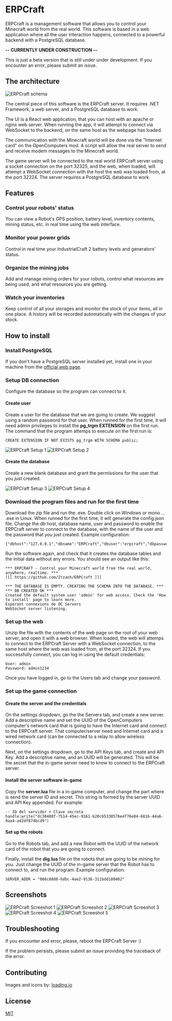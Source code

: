 # ERPCraft

ERPCraft is a management software that allows you to control your Minecraft world from the real world. This software is based in a web application where all the user interaction happens, connected to a powerful backend with a PostgreSQL database.

**-- CURRENTLY UNDER CONSTRUCTION --**

This is just a beta version that is still under under development. If you encounter an error, please submit an issue.

## The architecture

![ERPCraft schema](https://izcloud.tk/erpcraft/ERPCraft-schema.jpg) 

The central piece of this software is the ERPCraft server. It requires .NET Framework, a web server, and a PostgreSQL database to work.

The UI is a React web application, that you can host with an apache or nginx web server. When running the app, it will attempt to connect via WebSocket to the backend, on the same host as the webpage has loaded.

The communication with the Minecraft world will be done via the "Internet card" on the OpenComputers mod. A script will allow the real server to send and receive modem messages to the Minecraft world.

The game server will be connected to the real world ERPCraft server using a socket connection on the port 32325, and the web, when loaded, will attempt a WebSocket connection with the host the web was loaded from, at the port 32324. The server requires a PostgreSQL database to work.

## Features

### Control your robots' status
You can view a Robot's GPS position, battery level, inventory contents, mining status, etc. in real time using the web interface.

### Monitor your power grids
Control in real time your IndustrialCraft 2 battery levels and generators' status.

### Organize the mining jobs
Add and manage mining orders for your robots, control what resources are being used, and what resources you are getting.

### Watch your inventories
Keep control of all your storages and monitor the stock of your items, all in one place. A history will be recorded automatically with the changes of your stock.

## How to install

### Install PostgreSQL
If you don't have a PostgreSQL server installed yet, install one in your machine from the [official web page](https://www.postgresql.org/download/).

### Setup DB connection
Configure the database so the program can connect to it.
#### Create user
Create a user for the database that we are going to create. We suggest using a random password for that user. When runned for the first time, it will need admin privileges to install the **pg_trgm EXTENSION** on the first run. The command that the program attemps to execute on the first run is:
```
CREATE EXTENSION IF NOT EXISTS pg_trgm WITH SCHEMA public;
```

![ERPCraft Setup 1](https://izcloud.tk/erpcraft/how_to_install/setup1.PNG)
![ERPCraft Setup 2](https://izcloud.tk/erpcraft/how_to_install/setup2.PNG)

#### Create the database
Create a new blank database and grant the permissions for the user that you just created.

![ERPCraft Setup 3](https://izcloud.tk/erpcraft/how_to_install/setup3.PNG)
![ERPCraft Setup 4](https://izcloud.tk/erpcraft/how_to_install/setup4.PNG)

### Download the program files and run for the first time
Download the zip file and run the .exe. Double click on Windows or mono ... .exe in Linux. When runned for the first time, it will generate the config.json file.
Change the db host, database name, user and password to enable the ERPCraft server to connect to the database, with the name of the user and the password that you just created. Example configuration:
```
{"dbhost":"127.0.0.1","dbname":"ERPCraft","dbuser":"erpcraft","dbpassword":"erpcraft"}
```

Run the software again, and check that it creates the database tables and the initial data without any errors. You should see an output like this:
```
*** ERPCRAFT - Control your Minecraft world from the real world, anywhere, realtime. ***
[[[ https://github.com/Itzanh/ERPCraft ]]]

*** THE DATABASE IS EMPTY. CREATING THE SCHEMA INTO THE DATABASE. ***
*** DB CREATED OK ***
Created the default system user 'admin' for web access. Check the 'How to install' page to learn more.
Esperant connexions de OC Servers
WebSocket server listening.
```

### Set up the web
Unzip the file with the contents of the web page on the root of your web server, and open it with a web browser. When loaded, the web will attemps to connect to the ERPCraft Server with a WebSocket connection, to the same host where the web was loaded from, at the port 32324. If you successfully connect, you can log in using the default credentials:
```
User: admin
Password: admin1234
```

Once you have logged in, go to the Users tab and change your password.

### Set up the game connection
#### Create the server and the credentials
On the settings dropdown, go the the Servers tab, and create a new server. Add a descriptive name and set the UUID of the OpenComputers computer's network card that is going to have the Internet card and connect to the ERPCraft server. That computer/server need and Internet card and a wired network card (can be connected to a relay to allow wireless connection).

Next, on the settings dropdown, go to the API Keys tab, and create and API Key. Add a descriptive name, and an UUID will be generated. This will be the secret that the in-game server need to know to connect to the ERPCraft server.

#### Install the server software in-game
Copy the **server.lua** file in a in-game computer, and change the part where is send the server ID and secret. This string is formed by the server UUID and API Key appended. For example:
```
-- ID del servidor + Clave secreta
handle:write("dc38400f-7514-45ec-9161-b20c65330576e4f76e04-6816-44a6-9aa4-a42df874bcd9")
```

#### Set up the robots
Go to the Robots tab, and add a new Robot with the UUID of the network card of the robot that you are going to connect.

Finally, install the **dig.lua** file on the robots that are going to be mining for you. Just change the UUID of the in-game server that the Robot has to connect to, and run the program. Example configuration:
```
SERVER_ADDR = "086c88d8-6dbc-4ae2-9136-311bdd180482"
```

## Screenshots

![ERPCraft Screeshot 1](https://izcloud.tk/erpcraft/screenshots/ERPCRaft_1.PNG)
![ERPCraft Screeshot 2](https://izcloud.tk/erpcraft/screenshots/ERPCRaft_2.PNG)
![ERPCraft Screeshot 3](https://izcloud.tk/erpcraft/screenshots/ERPCRaft_3.PNG)
![ERPCraft Screeshot 4](https://izcloud.tk/erpcraft/screenshots/ERPCRaft_4.PNG)
![ERPCraft Screeshot 5](https://izcloud.tk/erpcraft/screenshots/ERPCRaft_5.PNG)

## Troubleshooting
If you encounter and error, please, reboot the ERPCraft Server :)

If the problem persists, please submit an issue providing the traceback of the error.

## Contributing
Images and icons by: [loading.io](https://loading.io/)

## License
[MIT](https://choosealicense.com/licenses/mit/)